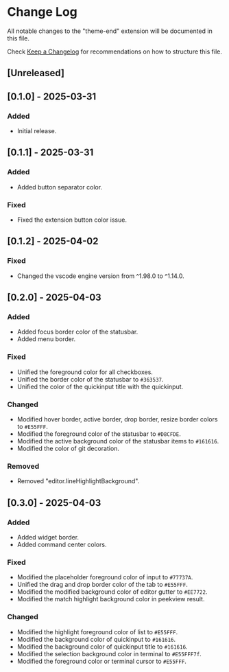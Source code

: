 # Change Log

All notable changes to the "theme-end" extension will be documented in this file.

Check [Keep a Changelog](http://keepachangelog.com/) for recommendations on how to structure this file.

## [Unreleased]

## [0.1.0] - 2025-03-31

### Added

- Initial release.

## [0.1.1] - 2025-03-31

### Added

- Added button separator color.

### Fixed

- Fixed the extension button color issue.

## [0.1.2] - 2025-04-02

### Fixed

- Changed the vscode engine version from ^1.98.0 to ^1.14.0.

## [0.2.0] - 2025-04-03

### Added

- Added focus border color of the statusbar.
- Added menu border.

### Fixed

- Unified the foreground color for all checkboxes.
- Unified the border color of the statusbar to `#363537`.
- Unified the color of the quickinput title with the quickinput.

### Changed

- Modified hover border, active border, drop border, resize border colors to `#E55FFF`.
- Modified the foreground color of the statusbar to `#D8CFDE`.
- Modified the active background color of the statusbar items to `#161616`.
- Modified the color of git decoration.

### Removed

- Removed "editor.lineHighlightBackground".

## [0.3.0] - 2025-04-03

### Added

- Added widget border.
- Added command center colors.

### Fixed

- Modified the placeholder foreground color of input to `#77737A`.
- Unified the drag and drop border color of the tab to `#E55FFF`.
- Modified the modified background color of editor gutter to `#EE7722`.
- Modified the match highlight background color in peekview result.

### Changed

- Modified the highlight foreground color of list to `#E55FFF`.
- Modified the background color of quickinput to `#161616`.
- Modified the background color of quickinput title to `#161616`.
- Modified the selection background color in terminal to `#E55FFF7f`.
- Modified the foreground color or terminal cursor to `#E55FFF`.